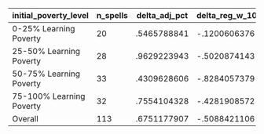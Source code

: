 initial_poverty_level|n_spells|delta_adj_pct|delta_reg_w_10|delta_reg_w_20|delta_reg_w_30|delta_reg_w_40|delta_reg_w_50|delta_reg_w_60|delta_reg_w_70|delta_reg_w_80|delta_reg_w_90
---|---|---|---|---|---|---|---|---|---|---|---
0-25% Learning Poverty|20|.5465788841|-.1200606376|.1227687821|.2374530733|.5742874146|.6443479061|.7144083381|.8009953499|1.250891089|3.098136425
25-50% Learning Poverty|28|.9629223943|-.5020874143|-.2614218295|-.0920966044|.2448914796|1.056338549|1.46018219|1.92885232|2.613255262|3.347574234
50-75% Learning Poverty|33|.4309628606|-.8284057379|-.4957745969|-.1098439172|.1442750245|.5525708795|.6970688701|.9023186564|1.047798157|1.834116817
75-100% Learning Poverty|32|.7554104328|-.4281908572|-.0896492004|.0918566361|.1590690613|.6527267694|1.048017859|1.345901489|1.657662988|2.687920809
Overall|113|.6751177907|-.5088421106|-.2132192254|.0131408814|.2495043874|.7220047116|.9886116385|1.264364004|1.644349813|2.674638271
